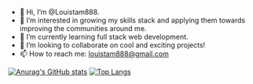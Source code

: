 - 👋 Hi, I’m @Louistam888.
- 👀 I’m interested in growing my skills stack and applying
them towards improving the communities around me.
- 🌱 I’m currently learning full stack web development.
- 💞️ I’m looking to collaborate on cool and exciting projects!
- 📫 How to reach me: louistam888@gmail.com


[![Anurag's GitHub stats](https://github-readme-stats.vercel.app/api?username=Louistam888)](https://github.com/Louistam888/github-readme-stats)
[![Top Langs](https://github-readme-stats.vercel.app/api/top-langs/?username=Louistam888&langs_count=8&exclude_repo=pythonRAG)](https://github.com/Louistam888/github-readme-stats)





